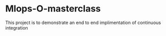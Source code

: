 # Mlops-O-masterclass
This project is to demonstrate an end to end implimentation of continuous integration
